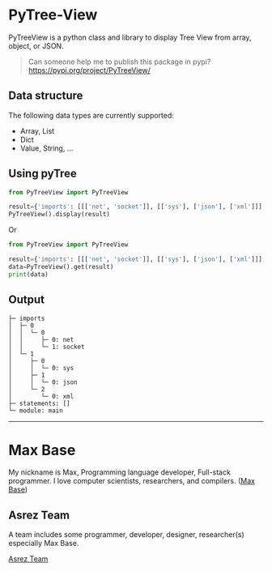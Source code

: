 # PyTree-View

PyTreeView is a python class and library to display Tree View from array, object, or JSON.

> Can someone help me to publish this package in pypi? https://pypi.org/project/PyTreeView/

## Data structure

The following data types are currently supported:

- Array, List
- Dict
- Value, String, ...

## Using pyTree

```python
from PyTreeView import PyTreeView

result={'imports': [[['net', 'socket']], [['sys'], ['json'], ['xml']]], 'statements': [], 'module': 'main'}
PyTreeView().display(result)
```
Or
```python
from PyTreeView import PyTreeView

result={'imports': [[['net', 'socket']], [['sys'], ['json'], ['xml']]], 'statements': [], 'module': 'main'}
data=PyTreeView().get(result)
print(data)
```

## Output

```
├─ imports
│  ├─ 0
│  │  └─ 0
│  │     ├─ 0: net
│  │     └─ 1: socket
│  └─ 1
│     ├─ 0
│     │  └─ 0: sys
│     ├─ 1
│     │  └─ 0: json
│     └─ 2
│        └─ 0: xml
├─ statements: []
└─ module: main
```

---------

# Max Base

My nickname is Max, Programming language developer, Full-stack programmer. I love computer scientists, researchers, and compilers. ([Max Base](https://maxbase.org/))

## Asrez Team

A team includes some programmer, developer, designer, researcher(s) especially Max Base.

[Asrez Team](https://www.asrez.com/)

